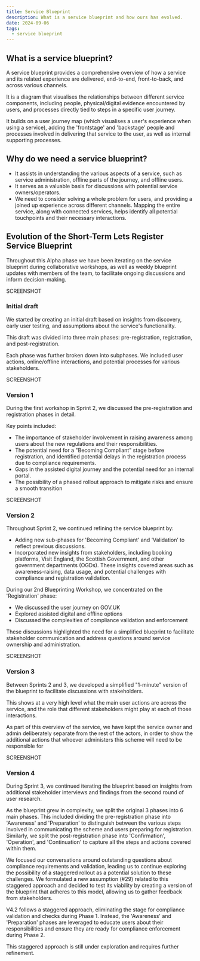 ```yaml
---
title: Service Blueprint
description: What is a service blueprint and how ours has evolved.
date: 2024-09-06
tags:
  - service blueprint
---
```


## What is a service blueprint?

A service blueprint provides a comprehensive overview of how a service and its related experience are delivered, end-to-end, front-to-back, and across various channels.

It is a diagram that visualises the relationships between different service components, including people, physical/digital evidence encountered by users, and processes directly tied to steps in a specific user journey.

It builds on a user journey map (which visualises a user's experience when using a service), adding the 'frontstage' and 'backstage' people and processes involved in delivering that service to the user, as well as internal supporting processes.

## Why do we need a service blueprint?

- It assists in understanding the various aspects of a service, such as service administration, offline parts of the journey, and offline users.
- It serves as a valuable basis for discussions with potential service owners/operators.
- We need to consider solving a whole problem for users, and providing a joined up experience across different channels. Mapping the entire service, along with connected services, helps identify all potential touchpoints and their necessary interactions.

## Evolution of the Short-Term Lets Register Service Blueprint

Throughout this Alpha phase we have been iterating on the service blueprint during collaborative workshops, as well as weekly blueprint updates with members of the team, to facilitate ongoing discussions and inform decision-making.

SCREENSHOT

### Initial draft

We started by creating an initial draft based on insights from discovery, early user testing, and assumptions about the service's functionality.

This draft was divided into three main phases: pre-registration, registration, and post-registration.

Each phase was further broken down into subphases. We included user actions, online/offline interactions, and potential processes for various stakeholders.

SCREENSHOT

### Version 1

During the first workshop in Sprint 2, we discussed the pre-registration and registration phases in detail.

Key points included:

- The importance of stakeholder involvement in raising awareness among users about the new regulations and their responsibilities.
- The potential need for a "Becoming Compliant" stage before registration, and identified potential delays in the registration process due to compliance requirements.
- Gaps in the assisted digital journey and the potential need for an internal portal.
- The possibility of a phased rollout approach to mitigate risks and ensure a smooth transition

SCREENSHOT

### Version 2

Throughout Sprint 2, we continued refining the service blueprint by:

- Adding new sub-phases for 'Becoming Compliant' and ‘Validation’ to reflect previous discussions.
- Incorporated new insights from stakeholders, including booking platforms, Visit England, the Scottish Government, and other government departments (OGDs). These insights covered areas such as awareness-raising, data usage, and potential challenges with compliance and registration validation.

During our 2nd Blueprinting Workshop, we concentrated on the 'Registration' phase:

- We discussed the user journey on GOV.UK
- Explored assisted digital and offline options
- Discussed the complexities of compliance validation and enforcement

These discussions highlighted the need for a simplified blueprint to facilitate stakeholder communication and address questions around service ownership and administration.

SCREENSHOT

### Version 3

Between Sprints 2 and 3, we developed a simplified "1-minute" version of the blueprint to facilitate discussions with stakeholders.

This shows at a very high level what the main user actions are across the service, and the role that different stakeholders might play at each of those interactions.

As part of this overview of the service, we have kept the service owner and admin deliberately separate from the rest of the actors, in order to show the additional actions that whoever administers this scheme will need to be responsible for

SCREENSHOT

### Version 4

During Sprint 3, we continued iterating the blueprint based on insights from additional stakeholder interviews and findings from the second round of user research.

As the blueprint grew in complexity, we split the original 3 phases into 6 main phases. This included dividing the pre-registration phase into 'Awareness' and 'Preparation' to distinguish between the various steps involved in communicating the scheme and users preparing for registration. Similarly, we split the post-registration phase into 'Confirmation', 'Operation', and 'Continuation' to capture all the steps and actions covered within them.

We focused our conversations around outstanding questions about compliance requirements and validation, leading us to continue exploring the possibility of a staggered rollout as a potential solution to these challenges. We formulated a new assumption (#29) related to this staggered approach and decided to test its viability by creating a version of the blueprint that adheres to this model, allowing us to gather feedback from stakeholders.

V4.2 follows a staggered approach, eliminating the stage for compliance validation and checks during Phase 1. Instead, the 'Awareness' and 'Preparation' phases are leveraged to educate users about their responsibilities and ensure they are ready for compliance enforcement during Phase 2.

This staggered approach is still under exploration and requires further refinement.
